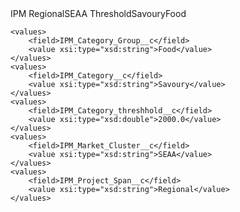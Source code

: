 <?xml version="1.0" encoding="UTF-8"?>
<CustomMetadata xmlns="http://soap.sforce.com/2006/04/metadata" xmlns:xsi="http://www.w3.org/2001/XMLSchema-instance" xmlns:xsd="http://www.w3.org/2001/XMLSchema">
    <label>IPM RegionalSEAA ThresholdSavouryFood</label>
     
    <values>
        <field>IPM_Category_Group__c</field>
        <value xsi:type="xsd:string">Food</value>
    </values>
    <values>
        <field>IPM_Category__c</field>
        <value xsi:type="xsd:string">Savoury</value>
    </values>
    <values>
        <field>IPM_Category_threshhold__c</field>
        <value xsi:type="xsd:double">2000.0</value>
    </values>
    <values>
        <field>IPM_Market_Cluster__c</field>
        <value xsi:type="xsd:string">SEAA</value>
    </values>
    <values>
        <field>IPM_Project_Span__c</field>
        <value xsi:type="xsd:string">Regional</value>
    </values>
</CustomMetadata>
